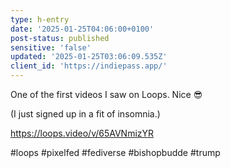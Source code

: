 ```yaml
---
type: h-entry
date: '2025-01-25T04:06:00+0100'
post-status: published
sensitive: 'false'
updated: '2025-01-25T03:06:09.535Z'
client_id: 'https://indiepass.app/'
---
```

One of the first videos I saw on Loops. Nice 😎

 (I just signed up in a fit of insomnia.)

https://loops.video/v/65AVNmizYR

#loops #pixelfed #fediverse #bishopbudde #trump
